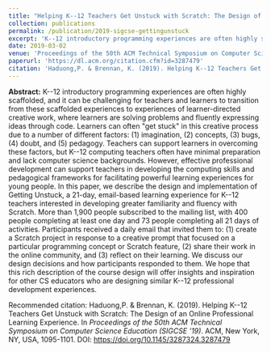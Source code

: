 ```yaml
---
title: "Helping K--12 Teachers Get Unstuck with Scratch: The Design of an Online Professional Learning Experience"
collection: publications
permalink: /publication/2019-sigcse-gettingunstuck
excerpt: 'K--12 introductory programming experiences are often highly scaffolded, and it can be challenging for teachers and learners to transition from these scaffolded experiences to experiences of learner-directed creative work...'
date: 2019-03-02
venue: 'Proceedings of the 50th ACM Technical Symposium on Computer Science Education (SIGCSE '19)'
paperurl: 'https://dl.acm.org/citation.cfm?id=3287479'
citation: 'Haduong,P. & Brennan, K. (2019). Helping K--12 Teachers Get Unstuck with Scratch: The Design of an Online Professional Learning Experience. In <i>Proceedings of the 50th ACM Technical Symposium on Computer Science Education (SIGCSE '19)</i>. ACM, New York, NY, USA, 1095-1101. DOI: https://doi.org/10.1145/3287324.3287479'
---
```

**Abstract:** K--12 introductory programming experiences are often highly scaffolded, and it can be challenging for teachers and learners to transition from these scaffolded experiences to experiences of learner-directed creative work, where learners are solving problems and fluently expressing ideas through code. Learners can often "get stuck" in this creative process due to a number of different factors: (1) imagination, (2) concepts, (3) bugs, (4) doubt, and (5) pedagogy. Teachers can support learners in overcoming these factors, but K--12 computing teachers often have minimal preparation and lack computer science backgrounds. However, effective professional development can support teachers in developing the computing skills and pedagogical frameworks for facilitating powerful learning experiences for young people. In this paper, we describe the design and implementation of Getting Unstuck, a 21-day, email-based learning experience for K--12 teachers interested in developing greater familiarity and fluency with Scratch. More than 1,900 people subscribed to the mailing list, with 400 people completing at least one day and 73 people completing all 21 days of activities. Participants received a daily email that invited them to: (1) create a Scratch project in response to a creative prompt that focused on a particular programming concept or Scratch feature, (2) share their work in the online community, and (3) reflect on their learning. We discuss our design decisions and how participants responded to them. We hope that this rich description of the course design will offer insights and inspiration for other CS educators who are designing similar K--12 professional development experiences.

<!-- [Download paper here](https://academicpages.github.io/files/paper2.pdf) -->

Recommended citation: Haduong,P. & Brennan, K. (2019). Helping K--12 Teachers Get Unstuck with Scratch: The Design of an Online Professional Learning Experience. In <i>Proceedings of the 50th ACM Technical Symposium on Computer Science Education (SIGCSE '19)</i>. ACM, New York, NY, USA, 1095-1101. DOI: https://doi.org/10.1145/3287324.3287479
